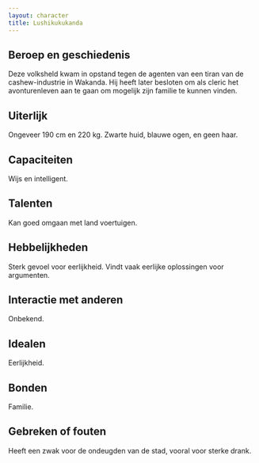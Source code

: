 ```yaml
---
layout: character
title: Lushikukukanda
---
```


## Beroep en geschiedenis
Deze volksheld kwam in opstand tegen de agenten van een tiran van de cashew-industrie in Wakanda. Hij heeft later besloten om als cleric het avonturenleven aan te gaan om mogelijk zijn familie te kunnen vinden.

## Uiterlijk
Ongeveer 190 cm en 220 kg. Zwarte huid, blauwe ogen, en geen haar.

## Capaciteiten
Wijs en intelligent.

## Talenten
Kan goed omgaan met land voertuigen.

## Hebbelijkheden
Sterk gevoel voor eerlijkheid. Vindt vaak eerlijke oplossingen voor argumenten.

## Interactie met anderen
Onbekend.

## Idealen
Eerlijkheid.

## Bonden
Familie.

## Gebreken of fouten
Heeft een zwak voor de ondeugden van de stad, vooral voor sterke drank.